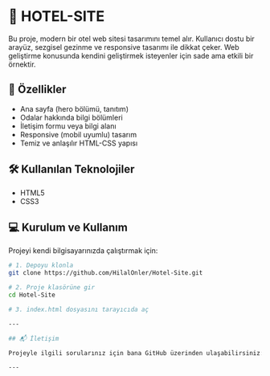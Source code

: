 # 🏨 HOTEL-SITE

Bu proje, modern bir otel web sitesi tasarımını temel alır. Kullanıcı dostu bir arayüz, sezgisel gezinme ve responsive tasarımı ile dikkat çeker. Web geliştirme konusunda kendini geliştirmek isteyenler için sade ama etkili bir örnektir.

## 🌟 Özellikler

- Ana sayfa (hero bölümü, tanıtım)
- Odalar hakkında bilgi bölümleri
- İletişim formu veya bilgi alanı
- Responsive (mobil uyumlu) tasarım
- Temiz ve anlaşılır HTML-CSS yapısı

## 🛠️ Kullanılan Teknolojiler

- HTML5
- CSS3

## 💻 Kurulum ve Kullanım

Projeyi kendi bilgisayarınızda çalıştırmak için:

```bash
# 1. Depoyu klonla
git clone https://github.com/HilalOnler/Hotel-Site.git

# 2. Proje klasörüne gir
cd Hotel-Site

# 3. index.html dosyasını tarayıcıda aç

---

## 📬 İletişim

Projeyle ilgili sorularınız için bana GitHub üzerinden ulaşabilirsiniz: [@HilalOnler](https://github.com/HilalOnler)

---
